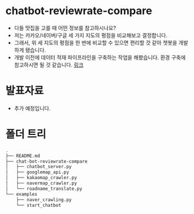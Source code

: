 # chatbot-reviewrate-compare

- 다들 맛집을 고를 때 어떤 정보를 참고하시나요?
- 저는 카카오/네이버/구글 세 가지 지도의 평점을 비교해보고 결정합니다.
- 그래서, 위 세 지도의 평점을 한 번에 비교할 수 있으면 편리할 것 같아 챗봇을 개발하게 됐습니다.
- 개발 이전에 데이터 적재 파이프라인을 구축하는 작업을 해봤습니다. 환경 구축에 참고하시면 될 것 같습니다. [링크](https://github.com/ddongmiin/etl-pipeline-with-gcp)

# 발표자료

- 추가 예정입니다.

# 폴더 트리

```Bash
.
├── README.md
├── chat-bot-reviewrate-compare
│   ├── chatbot_server.py
│   ├── googlemap_api.py
│   ├── kakaomap_crawler.py
│   ├── navermap_crawler.py
│   └── roadname_translate.py
└── examples
    ├── naver_crawling.py
    └── start_chatbot
```
